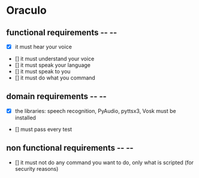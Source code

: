 # Oraculo

##
## functional requirements -- --

- [X] it must hear your voice
- [] it must understand your voice
- [] it must speak your language 
- [] it must speak to you
- [] it must do what you command

## domain requirements -- --
- [X] the libraries: speech recognition, PyAudio, pyttsx3, Vosk must be installed
- [] must pass every test

## non functional requirements -- --

- [] it must not do any command you want to do, only what is scripted (for security reasons)